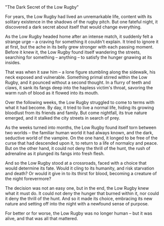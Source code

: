 "The Dark Secret of the Low Rugby”

For years, the Low Rugby had lived an unremarkable life, content with its solitary existence in the shadows of the rugby pitch. But one fateful night, it discovered a dark secret about itself that would change everything.

As the Low Rugby headed home after an intense match, it suddenly felt a strange urge – a craving for something it couldn't explain. It tried to ignore it at first, but the ache in its belly grew stronger with each passing moment. Before it knew it, the Low Rugby found itself wandering the streets, searching for something – anything – to satisfy the hunger gnawing at its insides.

That was when it saw him – a lone figure stumbling along the sidewalk, his neck exposed and vulnerable. Something primal stirred within the Low Rugby, and it pounced without a second thought. In a flurry of teeth and claws, it sank its fangs deep into the hapless victim's throat, savoring the warm rush of blood as it flowed into its mouth.

Over the following weeks, the Low Rugby struggled to come to terms with what it had become. By day, it tried to live a normal life, hiding its growing bloodlust from its friends and family. But come nightfall, its true nature emerged, and it stalked the city streets in search of prey.

As the weeks turned into months, the Low Rugby found itself torn between two worlds – the familiar human world it had always known, and the dark, seductive world of the vampire. On the one hand, it longed to be free of the curse that had descended upon it, to return to a life of normalcy and peace. But on the other hand, it could not deny the thrill of the hunt, the rush of adrenaline as it plunged its fangs into fresh flesh.

And so the Low Rugby stood at a crossroads, faced with a choice that would determine its fate. Would it cling to its humanity, and risk starvation and death? Or would it give in to its thirst for blood, becoming a creature of the night forevermore?

The decision was not an easy one, but in the end, the Low Rugby knew what it must do. It could not deny the hunger that burned within it, nor could it deny the thrill of the hunt. And so it made its choice, embracing its new nature and setting off into the night with a newfound sense of purpose.

For better or for worse, the Low Rugby was no longer human – but it was alive, and that was all that mattered.